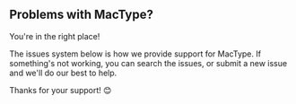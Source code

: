 ## Problems with MacType?
You're in the right place!

The issues system below is how we provide support for MacType. If something's not working, you can search the issues, or submit a new issue and we'll do our best to help.

Thanks for your support! 😊